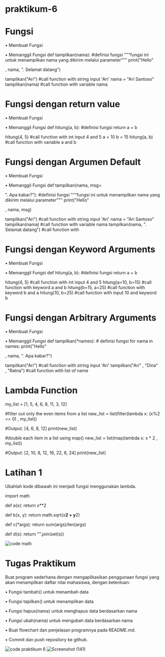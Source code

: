 # praktikum-6
# Fungsi

• Membuat Fungsi

• Memanggil Fungsi
def tampilkan(nama): #definisi fungsi
"""fungsi ini untuk menampilkan nama yang dikirim melalui
parameter"""
print("Hello"

, nama, ". Selamat datang")

tampilkan("Ari") #call function with string input 'Ari'
nama = "Ari Santoso"
tampilkan(nama) #call function with variable nama

# Fungsi dengan return value

• Membuat Fungsi

• Memanggil Fungsi
def hitung(a, b): #definisi fungsi
return a + b

hitung(4, 5) #call function with int input 4 and 5
a = 10
b = 15
hitung(a, b) #call function with variable a and b

# Fungsi dengan Argumen Default

• Membuat Fungsi

• Memanggil Fungsi
def tampilkan(nama, msg=

". Apa kabar?"): #definisi fungsi
"""fungsi ini untuk menampilkan nama yang dikirim melalui
parameter"""
print("Hello"

, nama, msg)

tampilkan("Ari") #call function with string input 'Ari'
nama = "Ari Santoso"
tampilkan(nama) #call function with variable nama
tampilkan(nama, ". Selamat datang") #call function with

# Fungsi dengan Keyword Arguments

• Membuat Fungsi

• Memanggil Fungsi
def hitung(a, b): #definisi fungsi
return a + b

hitung(4, 5) #call function with int input 4 and 5
hitung(a=10, b=15) #call function with keyword a and b
hitung(b=15, a=25) #call function with keyword b and a
hitung(10, b=25) #call function with input 10 and keyword b

# Fungsi dengan Arbitrary Arguments

• Membuat Fungsi

• Memanggil Fungsi
def tampilkan(*names): # definisi fungsi
for nama in names:
print("Hello"

, nama, ". Apa kabar?")

tampilkan("Ari") #call function with string input 'Ari'
tampilkan("Ari"
,
"Dina"
,
"Ratna") #call function with list of name

# Lambda Function

my_list = [1, 5, 4, 6, 8, 11, 3, 12]

#filter out only the even items from a list
new_list = list(filter(lambda x: (x%2 == 0) , my_list))

#Output: [4, 6, 8, 12]
print(new_list)

#double each item in a list using map()
new_list = list(map(lambda x: x * 2 , my_list))

#Output: [2, 10, 8, 12, 16, 22, 6, 24]
print(new_list)

# Latihan 1

Ubahlah kode dibawah ini menjadi fungsi menggunakan lambda.

import math

def a(x):
return x**2

def b(x, y):
return math.sqrt(x**2 + y**2)

def c(*args):
return sum(args)/len(args)

def d(s):
return "".join(set(s))

![code math](https://github.com/Reardhyan/praktikum-6/assets/148032571/420847cf-7706-4e95-a6bf-b674920a515f)

# Tugas Praktikum

Buat program sederhana dengan mengaplikasikan penggunaan fungsi
yang akan menampilkan daftar nilai mahasiswa, dengan ketentuan:

• Fungsi tambah() untuk menambah data

• Fungsi tapilkan() untuk menampilkan data

• Fungsi hapus(nama) untuk menghapus data berdasarkan nama

• Fungsi ubah(nama) untuk mengubah data berdasarkan nama

• Buat flowchart dan penjelasan programnya pada README.md. 

• Commit dan push repository ke github.

![code praktikum 6](https://github.com/Reardhyan/praktikum-6/assets/148032571/1fd2ffbf-62f5-491b-b538-e03c1a5ab19b)
![Screenshot (141)](https://github.com/Reardhyan/praktikum-6/assets/148032571/61ed7580-c7b9-4ad4-86e6-102f70d89045)


